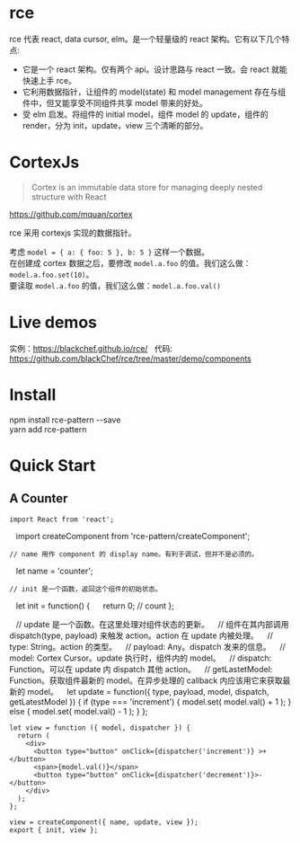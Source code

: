 # rce

rce 代表 react, data cursor, elm。是一个轻量级的 react 架构。它有以下几个特点:

- 它是一个 react 架构。仅有两个 api。设计思路与 react 一致。会 react 就能快速上手 rce。
- 它利用数据指针，让组件的 model(state) 和 model management 存在与组件中，但又能享受不同组件共享 model 带来的好处。
- 受 elm 启发。将组件的 initial model，组件 model 的 update，组件的 render，分为 init，update，view 三个清晰的部分。

# CortexJs
> Cortex is an immutable data store for managing deeply nested structure with React

https://github.com/mquan/cortex

rce 采用 cortexjs 实现的数据指针。

考虑 `model = { a: { foo: 5 }, b: 5 }` 这样一个数据。  
在创建成 cortex 数据之后，要修改 `model.a.foo` 的值。我们这么做：`model.a.foo.set(10)`。  
要读取 `model.a.foo` 的值，我们这么做：`model.a.foo.val()`


# Live demos
实例：https://blackchef.github.io/rce/  
代码: https://github.com/blackChef/rce/tree/master/demo/components

# Install
npm install rce-pattern --save  
yarn add rce-pattern

# Quick Start
## A Counter

    import React from 'react';
    import createComponent from 'rce-pattern/createComponent';
    
    // name 用作 component 的 display name。有利于调试，但并不是必须的。
    let name = 'counter'; 
    
    // init 是一个函数，返回这个组件的初始状态。
    let init = function() { 
      return 0; // count
    };
    
    // update 是一个函数。在这里处理对组件状态的更新。
    // 组件在其内部调用 dispatch(type, payload) 来触发 action。action 在 update 内被处理。
    // type: String。action 的类型。
    // payload: Any。dispatch 发来的信息。
    // model: Cortex Cursor。update 执行时，组件内的 model。
    // dispatch: Function。可以在 update 内 dispatch 其他 action。
    // getLastetModel: Function。获取组件最新的 model。在异步处理的 callback 内应该用它来获取最新的 model。
    let update = function({ type, payload, model, dispatch, getLatestModel }) {
      if (type === 'increment') {
        model.set( model.val() + 1 );
      } else {
        model.set( model.val() - 1 );
      }
    };

    let view = function ({ model, dispatcher }) {
      return (
        <div>
          <button type="button" onClick={dispatcher('increment')} >+</button>
          <span>{model.val()}</span>
          <button type="button" onClick={dispatcher('decrement')}>-</button>
        </div>
      );
    };

    view = createComponent({ name, update, view });
    export { init, view };




